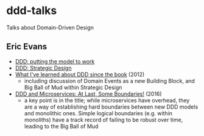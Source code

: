 # ddd-talks
Talks about Domain-Driven Design

## Eric Evans
- [DDD: putting the model to work](https://www.infoq.com/presentations/model-to-work-evans/)
- [DDD: Strategic Design](https://www.infoq.com/presentations/strategic-design-evans/)
- [What I've learned about DDD since the book](https://www.youtube.com/watch?v=lE6Hxz4yomA&t=3s) (2012)
  - including discussion of Domain Events as a new Building Block, and Big Ball of Mud within Strategic Design
- [DDD and Microservices: At Last, Some Boundaries!](https://www.infoq.com/presentations/ddd-microservices-2016/) (2016)
  - a key point is in the title; while microservices have overhead, they are a way of establishing hard boundaries between new DDD models and monolithic ones. Simple logical boundaries (e.g. within monoliths) have a track record of failing to be robust over time, leading to the Big Ball of Mud  
